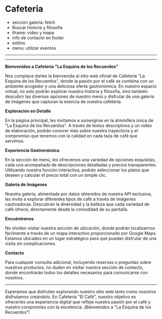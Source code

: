 # Cafeteria


+  seccion galeria: fetch
+  Buscar historia y filosofia
+  iframe: video y mapa
+  info de contacto en footer
+  estilos
+  menu: utilizar eventos



---------------------------------------------------------


---

**Bienvenidos a Cafetería "La Esquina de los Recuerdos"**

Nos complace darles la bienvenida al sitio web oficial de Cafetería "La Esquina de los Recuerdos", donde la pasión por el café se combina con un ambiente acogedor y una deliciosa oferta gastronómica. En nuestro espacio virtual, no solo podrán explorar nuestra historia y filosofía, sino también descubrir las diversas opciones de nuestro menú y disfrutar de una galería de imágenes que capturan la esencia de nuestra cafetería.

**Exploración en Detalle**

En la página principal, les invitamos a sumergirse en la atmósfera única de "La Esquina de los Recuerdos". A través de textos descriptivos y un video de elaboración, podrán conocer más sobre nuestra trayectoria y el compromiso que tenemos con la calidad en cada taza de café que servimos.

**Experiencia Gastronómica**

En la sección de menú, les ofrecemos una variedad de opciones exquisitas, cada una acompañada de descripciones detalladas y precios transparentes. Utilizando nuestra función interactiva, podrán seleccionar los platos que deseen y calcular el precio total con un simple clic.

**Galería de Imágenes**

Nuestra galería, alimentada por datos obtenidos de nuestra API exclusiva, les invita a explorar diferentes tipos de café a través de imágenes cautivadoras. Descubran la diversidad y la belleza que cada variedad de café ofrece, directamente desde la comodidad de su pantalla.

**Encuéntrenos**

No olviden visitar nuestra sección de ubicación, donde podrán localizarnos fácilmente a través de un mapa interactivo proporcionado por Google Maps. Estamos ubicados en un lugar estratégico para que puedan disfrutar de una visita sin complicaciones.

**Contacto**

Para cualquier consulta adicional, incluyendo reservas o preguntas sobre nuestros productos, no duden en visitar nuestra sección de contacto, donde encontrarán todos los detalles necesarios para comunicarse con nosotros.

---

Esperamos que disfruten explorando nuestro sitio web tanto como nosotros disfrutamos creándolo. En Cafetería "El Café", nuestro objetivo es ofrecerles una experiencia digital que refleje nuestra pasión por el café y nuestro compromiso con la excelencia. ¡Bienvenidos a "La Esquina de los Recuerdos"!

